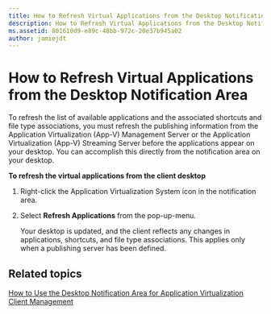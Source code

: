 ```yaml
---
title: How to Refresh Virtual Applications from the Desktop Notification Area
description: How to Refresh Virtual Applications from the Desktop Notification Area
ms.assetid: 801610d9-e89c-48bb-972c-20e37b945a02
author: jamiejdt
---
```


# How to Refresh Virtual Applications from the Desktop Notification Area


To refresh the list of available applications and the associated shortcuts and file type associations, you must refresh the publishing information from the Application Virtualization (App-V) Management Server or the Application Virtualization (App-V) Streaming Server before the applications appear on your desktop. You can accomplish this directly from the notification area on your desktop.

**To refresh the virtual applications from the client desktop**

1.  Right-click the Application Virtualization System icon in the notification area.

2.  Select **Refresh Applications** from the pop-up-menu.

    Your desktop is updated, and the client reflects any changes in applications, shortcuts, and file type associations. This applies only when a publishing server has been defined.

## Related topics


[How to Use the Desktop Notification Area for Application Virtualization Client Management](how-to-use-the-desktop-notification-area-for-application-virtualization-client-management.md)

 

 





